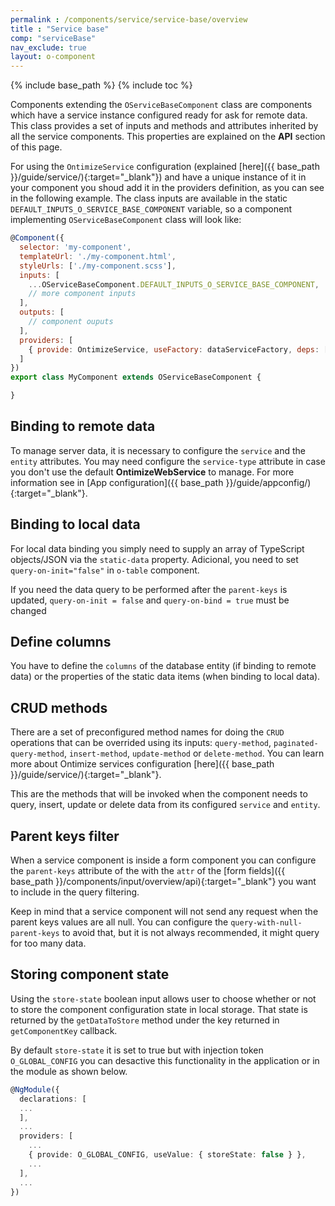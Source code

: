 ```yaml
---
permalink : /components/service/service-base/overview
title : "Service base"
comp: "serviceBase"
nav_exclude: true
layout: o-component
---
```

{% include base_path %}
{% include toc %}


Components extending the `OServiceBaseComponent` class are components which have a service instance configured ready for ask for remote data. This class provides a set of inputs and methods and attributes inherited by all the service components. This properties are explained on the **API** section of this page.

For using the `OntimizeService` configuration (explained [here]({{ base_path }}/guide/service/){:target="_blank"}) and have a unique instance of it in your component you shoud add it in the providers definition, as you can see in the following example. The class inputs are available in the static `DEFAULT_INPUTS_O_SERVICE_BASE_COMPONENT` variable, so a component implementing `OServiceBaseComponent` class will look like:

```javascript
@Component({
  selector: 'my-component',
  templateUrl: './my-component.html',
  styleUrls: ['./my-component.scss'],
  inputs: [
    ...OServiceBaseComponent.DEFAULT_INPUTS_O_SERVICE_BASE_COMPONENT,
    // more component inputs
  ],
  outputs: [
    // component ouputs
  ],
  providers: [
    { provide: OntimizeService, useFactory: dataServiceFactory, deps: [Injector] }
  ]
})
export class MyComponent extends OServiceBaseComponent {

}
```

## Binding to remote data
To manage server data, it is necessary to configure the `service` and the `entity` attributes. You may need configure the `service-type` attribute in case you don't use the default **OntimizeWebService** to manage. For more information see in [App configuration]({{ base_path }}/guide/appconfig/){:target="_blank"}.

## Binding to local data
For local data binding you simply need to supply an array of TypeScript objects/JSON via the `static-data` property. Adicional, you need to set `query-on-init="false"` in `o-table` component.

If you need the data query to be performed after the `parent-keys` is updated, `query-on-init = false` and `query-on-bind = true` must be changed

## Define columns
You have to define the `columns` of the database entity (if binding to remote data) or the properties of the static data items (when binding to local data).

<!-- ## query-on-init
## query-on-bind -->

## CRUD methods
There are a set of preconfigured method names for doing the `CRUD` operations that can be overrided using its inputs: `query-method`, `paginated-query-method`, `insert-method`, `update-method` or `delete-method`. You can learn more about Ontimize services configuration [here]({{ base_path }}/guide/service/){:target="_blank"}.

This are the methods that will be invoked when the component needs to query, insert, update or delete data from its configured `service` and `entity`.

## Parent keys filter
When a service component is inside a form component you can configure the `parent-keys` attribute of the with the `attr` of the [form fields]({{ base_path }}/components/input/overview/api){:target="_blank"} you want to include in the query filtering.

Keep in mind that a service component will not send any request when the parent keys values are all null. You can configure the `query-with-null-parent-keys` to avoid that, but it is not always recommended, it might query for too many data.

## Storing component state
Using the `store-state` boolean input allows user to choose whether or not to store the component configuration state in local storage. That state is returned by the `getDataToStore` method under the key returned in `getComponentKey` callback.

By default `store-state` it is set to true but with injection token `O_GLOBAL_CONFIG` you can desactive this functionality in the application or in the module as shown below.

```ts
@NgModule({
  declarations: [
  ...
  ],
  ...
  providers: [
    ...
    { provide: O_GLOBAL_CONFIG, useValue: { storeState: false } },
    ...
  ],
  ...
})
```


